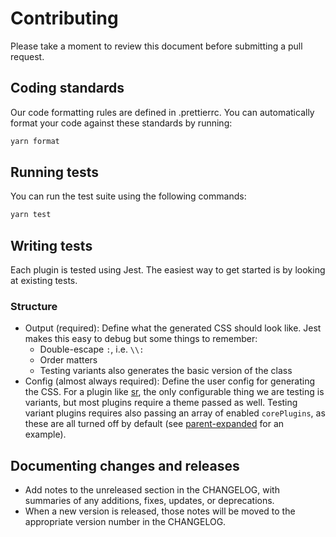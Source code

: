 # Contributing

Please take a moment to review this document before submitting a pull request.

## Coding standards

Our code formatting rules are defined in .prettierrc. You can automatically format your code against these standards by running:

```bash
yarn format
```

## Running tests

You can run the test suite using the following commands:

```bash
yarn test
```

## Writing tests

Each plugin is tested using Jest. The easiest way to get started is by looking at existing tests.

### Structure

- Output (required): Define what the generated CSS should look like. Jest makes this easy to debug but some things to remember:
  - Double-escape `:`, i.e. `\\:`
  - Order matters
  - Testing variants also generates the basic version of the class
- Config (almost always required): Define the user config for generating the CSS. For a plugin like [sr](/plugins/sr), the only configurable thing we are testing is variants, but most plugins require a theme passed as well. Testing variant plugins requires also passing an array of enabled `corePlugins`, as these are all turned off by default (see [parent-expanded](/plugins/parent-expanded) for an example).

## Documenting changes and releases

- Add notes to the unreleased section in the CHANGELOG, with summaries of any additions, fixes, updates, or deprecations.
- When a new version is released, those notes will be moved to the appropriate version number in the CHANGELOG.
